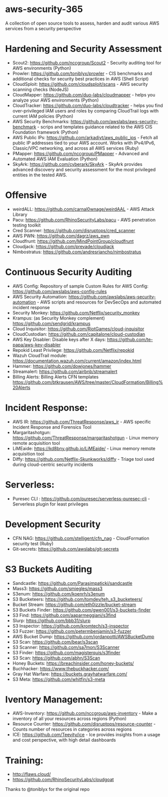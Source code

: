 # aws-security-365

A collection of open source tools to assess, harden and audit various AWS services from a security perspective

# Hardening and Security Assessment

- Scout2: https://github.com/nccgroup/Scout2 - Security auditing tool for AWS environments (Python)
- Prowler: https://github.com/toniblyx/prowler - CIS benchmarks and additional checks for security best practices in AWS (Shell Script)
- CloudSploit: https://github.com/cloudsploit/scans - AWS security scanning checks (NodeJS)
- CloudMapper: https://github.com/duo-labs/cloudmapper - helps you analyze your AWS environments (Python)
- CloudTracker: https://github.com/duo-labs/cloudtracker - helps you find over-privileged IAM users and roles by comparing CloudTrail logs with current IAM policies (Python)
- AWS Security Benchmarks: https://github.com/awslabs/aws-security-benchmark - scrips and templates guidance related to the AWS CIS Foundation framework (Python)
- AWS Public IPs: https://github.com/arkadiyt/aws_public_ips - Fetch all public IP addresses tied to your AWS account. Works with IPv4/IPv6, Classic/VPC networking, and across all AWS services (Ruby)
- PMapper: https://github.com/nccgroup/PMapper - Advanced and Automated AWS IAM Evaluation (Python)
- SkyArk: https://github.com/cyberark/SkyArk - SkyArk provides advanced discovery and security assessment for the most privileged entities in the tested AWS.

# Offensive

- weirdALL: https://github.com/carnal0wnage/weirdAAL - AWS Attack Library
- Pacu: https://github.com/RhinoSecurityLabs/pacu - AWS penetration testing toolkit
- Cred Scanner: https://github.com/disruptops/cred_scanner
- AWS PWN: https://github.com/dagrz/aws_pwn
- Cloudfrunt: https://github.com/MindPointGroup/cloudfrunt
- Cloudjack: https://github.com/prevade/cloudjack
- Nimbostratus: https://github.com/andresriancho/nimbostratus

# Continuous Security Auditing

- AWS Config: Repository of sample Custom Rules for AWS Config: https://github.com/awslabs/aws-config-rules
- AWS Security Automation: https://github.com/awslabs/aws-security-automation - AWS scripts and resources for DevSecOps and automated incident response
- Security Monkey: https://github.com/Netflix/security_monkey
- Krampus: (as Security Monkey complement) https://github.com/sendgrid/krampus
- Cloud Inquisitor: https://github.com/RiotGames/cloud-inquisitor
- CloudCustodian: https://github.com/capitalone/cloud-custodian
- AWS Key Disabler: Disable keys after X days: https://github.com/te-papa/aws-key-disabler
- Repokid Least Privilege: https://github.com/Netflix/repokid
- Wazuh CloudTrail module: https://documentation.wazuh.com/current/amazon/index.html
- Hammer: https://github.com/dowjones/hammer
- Streamalert: https://github.com/airbnb/streamalert
- Billing Alerts: Billing Alerts CFN templates https://github.com/btkrausen/AWS/tree/master/CloudFormation/Billing%20Alerts

# Incident Response:

- AWS IR: https://github.com/ThreatResponse/aws_ir - AWS specific Incident Response and Forensics Tool
- Margaritashotgun: https://github.com/ThreatResponse/margaritashotgun - Linux memory remote acquisition tool
- LiMEaide: https://kd8bny.github.io/LiMEaide/ - Linux memory remote acquisition tool
- Diffy: https://github.com/Netflix-Skunkworks/diffy - Triage tool used during cloud-centric security incidents

# Serverless:
- Puresec CLI : https://github.com/puresec/serverless-puresec-cli - Serverless plugin for least privileges

# Development Security

- CFN NAG: https://github.com/stelligent/cfn_nag - CloudFormation security test (Ruby)
- Git-secrets: https://github.com/awslabs/git-secrets

# S3 Buckets Auditing

- Sandcastle: https://github.com/Parasimpaticki/sandcastle
- Mass3: https://github.com/smiegles/mass3
- S3enum: https://github.com/koenrh/s3enum
- S3 Bucketeers: https://github.com/tomdev/teh_s3_bucketeers/
- Bucket Stream: https://github.com/eth0izzle/bucket-stream
- S3 Buckets Finder: https://github.com/gwen001/s3-buckets-finder
- S3 Find: https://github.com/aaparmeggiani/s3find
- Slurp: https://github.com/bbb31/slurp
- S3 Inspector: https://github.com/kromtech/s3-inspector
- S3 Fuzzer: https://github.com/petermbenjamin/s3-fuzzer
- AWS Bucket Dump: https://github.com/jordanpotti/AWSBucketDump
- S3 Scan: https://github.com/bear/s3scan
- S3 Scanner: https://github.com/sa7mon/S3Scanner
- S3 Finder: https://github.com/magisterquis/s3finder
- S3 Scan: https://github.com/abhn/S3Scan
- Honey Buckets: https://breachinsider.com/honey-buckets/
- Buchhacker: https://www.thebuckhacker.com/
- Gray Hat Warfare: https://buckets.grayhatwarfare.com/
- S3 Meta: https://github.com/whitfin/s3-meta

# Iventory Management:

- AWS-Inventory: https://github.com/nccgroup/aws-inventory - Make a inventory of all your resources across regions (Python)
- Resource Counter: https://github.com/disruptops/resource-counter - Counts number of resources in categories across regions
- ICE: https://github.com/Teevity/ice - Ice provides insights from a usage and cost perspective, with high detail dashboards

# Training:

- http://flaws.cloud/
- https://github.com/RhinoSecurityLabs/cloudgoat

Thanks to @toniblyx for the original repo

